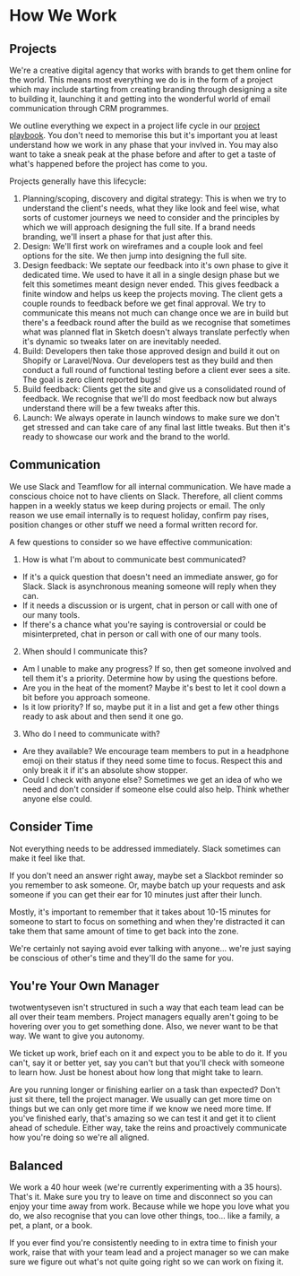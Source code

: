 # How We Work

## Projects

We're a creative digital agency that works with brands to get them online for the world. This means most everything we do is in the form of a project which may include starting from creating branding through designing a site to building it, launching it and getting into the wonderful world of email communication through CRM programmes. 

We outline everything we expect in a project life cycle in our [project playbook](https://docs.google.com/spreadsheets/d/1szIUeI1UnClNAlaPNYG1Tc_0pREFpkLY2HDiIpv_Psc/edit?usp=sharing). You don't need to memorise this but it's important you at least understand how we work in any phase that your invlved in. You may also want to take a sneak peak at the phase before and after to get a taste of what's happened before the project has come to you. 

Projects generally have this lifecycle:
1. Planning/scoping, discovery and digital strategy: This is when we try to understand the client's needs, what they like look and feel wise, what sorts of customer journeys we need to consider and the principles by which we will approach designing the full site. If a brand needs branding, we'll insert a phase for that just after this. 
2. Design: We'll first work on wireframes and a couple look and feel options for the site. We then jump into designing the full site. 
3. Design feedback: We septate our feedback into it's own phase to give it dedicated time. We used to have it all in a single design phase but we felt this sometimes meant design never ended. This gives feedback a finite window and helps us keep the projects moving. The client gets a couple rounds to feedback before we get final approval. We try to communicate this means not much can change once we are in build but there's a feedback round after the build as we recognise that sometimes what was planned flat in Sketch doesn't always translate perfectly when it's dynamic so tweaks later on are inevitably needed. 
4. Build: Developers then take those approved design and build it out on Shopify or Laravel/Nova. Our developers test as they build and then conduct a full round of functional testing before a client ever sees a site. The goal is zero client reported bugs!
5. Build feedback: Clients get the site and give us a consolidated round of feedback. We recognise that we'll do most feedback now but always understand there will be a few tweaks after this. 
6. Launch: We always operate in launch windows to make sure we don't get stressed and can take care of any final last little tweaks. But then it's ready to showcase our work and the brand to the world. 


## Communication

We use Slack and Teamflow for all internal communication. We have made a conscious choice not to have clients on Slack. Therefore, all client comms happen in a weekly status we keep during projects or email. The only reason we use email internally is to request holiday, confirm pay rises, position changes or other stuff we need a formal written record for. 

A few questions to consider so we have effective communication:

1. How is what I'm about to communicate best communicated?

- If it's a quick question that doesn't need an immediate answer, go for Slack. Slack is asynchronous meaning someone will reply when they can.
- If it needs a discussion or is urgent, chat in person or call with one of our many tools.
- If there's a chance what you're saying is controversial or could be misinterpreted, chat in person or call with one of our many tools.

2. When should I communicate this?

- Am I unable to make any progress? If so, then get someone involved and tell them it's a priority. Determine how by using the questions before. 
- Are you in the heat of the moment? Maybe it's best to let it cool down a bit before you approach someone. 
- Is it low priority? If so, maybe put it in a list and get a few other things ready to ask about and then send it one go. 

3. Who do I need to communicate with?

- Are they available? We encourage team members to put in a headphone emoji on their status if they need some time to focus. Respect this and only break it if it's an absolute show stopper. 
- Could I check with anyone else? Sometimes we get an idea of who we need and don't consider if someone else could also help. Think whether anyone else could. 


## Consider Time

Not everything needs to be addressed immediately. Slack sometimes can make it feel like that. 

If you don't need an answer right away, maybe set a Slackbot reminder so you remember to ask someone. Or, maybe batch up your requests and ask someone if you can get their ear for 10 minutes just after their lunch. 

Mostly, it's important to remember that it takes about 10-15 minutes for someone to start to focus on something and when they're distracted it can take them that same amount of time to get back into the zone. 

We're certainly not saying avoid ever talking with anyone... we're just saying be conscious of other's time and they'll do the same for you. 


## You're Your Own Manager

twotwentyseven isn't structured in such a way that each team lead can be all over their team members. Project managers equally aren't going to be hovering over you to get something done. Also, we never want to be that way. We want to give you autonomy. 

We ticket up work, brief each on it and expect you to be able to do it. If you can't, say it or better yet, say you can't but that you'll check with someone to learn how. Just be honest about how long that might take to learn. 

Are you running longer or finishing earlier on a task than expected? Don't just sit there, tell the project manager. We usually can get more time on things but we can only get more time if we know we need more time. If you've finished early, that's amazing so we can test it and get it to client ahead of schedule. Either way, take the reins and proactively communicate how you're doing so we're all aligned. 

## Balanced

We work a 40 hour week (we're currently experimenting with a 35 hours). That's it. Make sure you try to leave on time and disconnect so you can enjoy your time away from work. Because while we hope you love what you do, we also recognise that you can love other things, too... like a family, a pet, a plant, or a book. 

If you ever find you're consistently needing to in extra time to finish your work, raise that with your team lead and a project manager so we can make sure we figure out what's not quite going right so we can work on fixing it. 
